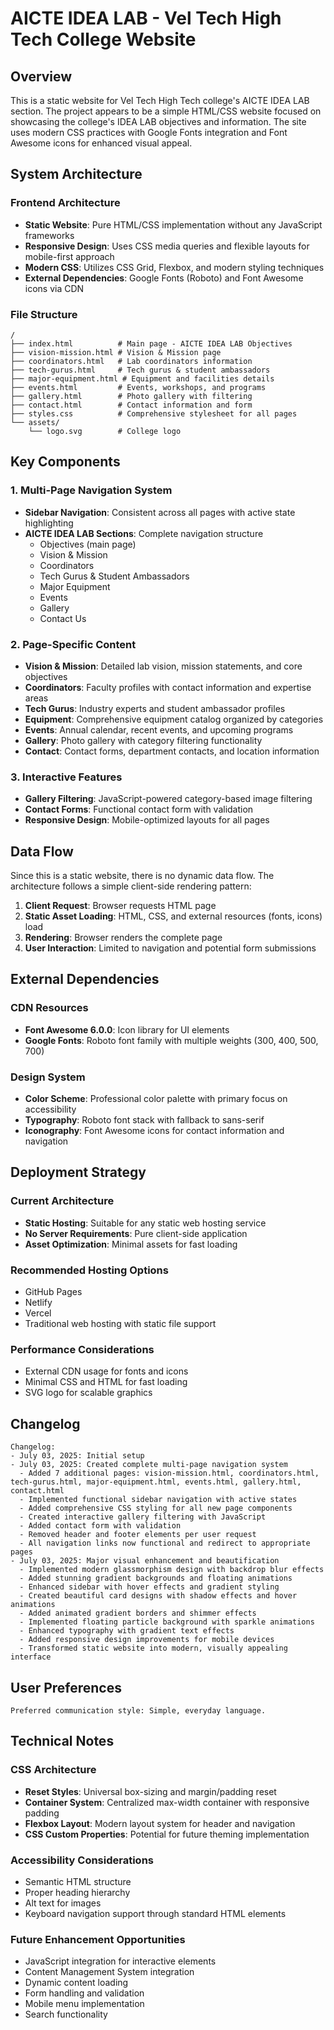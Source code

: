 # AICTE IDEA LAB - Vel Tech High Tech College Website

## Overview

This is a static website for Vel Tech High Tech college's AICTE IDEA LAB section. The project appears to be a simple HTML/CSS website focused on showcasing the college's IDEA LAB objectives and information. The site uses modern CSS practices with Google Fonts integration and Font Awesome icons for enhanced visual appeal.

## System Architecture

### Frontend Architecture
- **Static Website**: Pure HTML/CSS implementation without any JavaScript frameworks
- **Responsive Design**: Uses CSS media queries and flexible layouts for mobile-first approach
- **Modern CSS**: Utilizes CSS Grid, Flexbox, and modern styling techniques
- **External Dependencies**: Google Fonts (Roboto) and Font Awesome icons via CDN

### File Structure
```
/
├── index.html          # Main page - AICTE IDEA LAB Objectives
├── vision-mission.html # Vision & Mission page
├── coordinators.html   # Lab coordinators information
├── tech-gurus.html     # Tech gurus & student ambassadors
├── major-equipment.html # Equipment and facilities details
├── events.html         # Events, workshops, and programs
├── gallery.html        # Photo gallery with filtering
├── contact.html        # Contact information and form
├── styles.css          # Comprehensive stylesheet for all pages
└── assets/
    └── logo.svg        # College logo
```

## Key Components

### 1. Multi-Page Navigation System
- **Sidebar Navigation**: Consistent across all pages with active state highlighting
- **AICTE IDEA LAB Sections**: Complete navigation structure
  - Objectives (main page)
  - Vision & Mission
  - Coordinators
  - Tech Gurus & Student Ambassadors
  - Major Equipment
  - Events
  - Gallery
  - Contact Us

### 2. Page-Specific Content
- **Vision & Mission**: Detailed lab vision, mission statements, and core objectives
- **Coordinators**: Faculty profiles with contact information and expertise areas
- **Tech Gurus**: Industry experts and student ambassador profiles
- **Equipment**: Comprehensive equipment catalog organized by categories
- **Events**: Annual calendar, recent events, and upcoming programs
- **Gallery**: Photo gallery with category filtering functionality
- **Contact**: Contact forms, department contacts, and location information

### 3. Interactive Features
- **Gallery Filtering**: JavaScript-powered category-based image filtering
- **Contact Forms**: Functional contact form with validation
- **Responsive Design**: Mobile-optimized layouts for all pages

## Data Flow

Since this is a static website, there is no dynamic data flow. The architecture follows a simple client-side rendering pattern:

1. **Client Request**: Browser requests HTML page
2. **Static Asset Loading**: HTML, CSS, and external resources (fonts, icons) load
3. **Rendering**: Browser renders the complete page
4. **User Interaction**: Limited to navigation and potential form submissions

## External Dependencies

### CDN Resources
- **Font Awesome 6.0.0**: Icon library for UI elements
- **Google Fonts**: Roboto font family with multiple weights (300, 400, 500, 700)

### Design System
- **Color Scheme**: Professional color palette with primary focus on accessibility
- **Typography**: Roboto font stack with fallback to sans-serif
- **Iconography**: Font Awesome icons for contact information and navigation

## Deployment Strategy

### Current Architecture
- **Static Hosting**: Suitable for any static web hosting service
- **No Server Requirements**: Pure client-side application
- **Asset Optimization**: Minimal assets for fast loading

### Recommended Hosting Options
- GitHub Pages
- Netlify
- Vercel
- Traditional web hosting with static file support

### Performance Considerations
- External CDN usage for fonts and icons
- Minimal CSS and HTML for fast loading
- SVG logo for scalable graphics

## Changelog

```
Changelog:
- July 03, 2025: Initial setup
- July 03, 2025: Created complete multi-page navigation system
  - Added 7 additional pages: vision-mission.html, coordinators.html, tech-gurus.html, major-equipment.html, events.html, gallery.html, contact.html
  - Implemented functional sidebar navigation with active states
  - Added comprehensive CSS styling for all new page components
  - Created interactive gallery filtering with JavaScript
  - Added contact form with validation
  - Removed header and footer elements per user request
  - All navigation links now functional and redirect to appropriate pages
- July 03, 2025: Major visual enhancement and beautification
  - Implemented modern glassmorphism design with backdrop blur effects
  - Added stunning gradient backgrounds and floating animations
  - Enhanced sidebar with hover effects and gradient styling
  - Created beautiful card designs with shadow effects and hover animations
  - Added animated gradient borders and shimmer effects
  - Implemented floating particle background with sparkle animations
  - Enhanced typography with gradient text effects
  - Added responsive design improvements for mobile devices
  - Transformed static website into modern, visually appealing interface
```

## User Preferences

```
Preferred communication style: Simple, everyday language.
```

## Technical Notes

### CSS Architecture
- **Reset Styles**: Universal box-sizing and margin/padding reset
- **Container System**: Centralized max-width container with responsive padding
- **Flexbox Layout**: Modern layout system for header and navigation
- **CSS Custom Properties**: Potential for future theming implementation

### Accessibility Considerations
- Semantic HTML structure
- Proper heading hierarchy
- Alt text for images
- Keyboard navigation support through standard HTML elements

### Future Enhancement Opportunities
- JavaScript integration for interactive elements
- Content Management System integration
- Dynamic content loading
- Form handling and validation
- Mobile menu implementation
- Search functionality